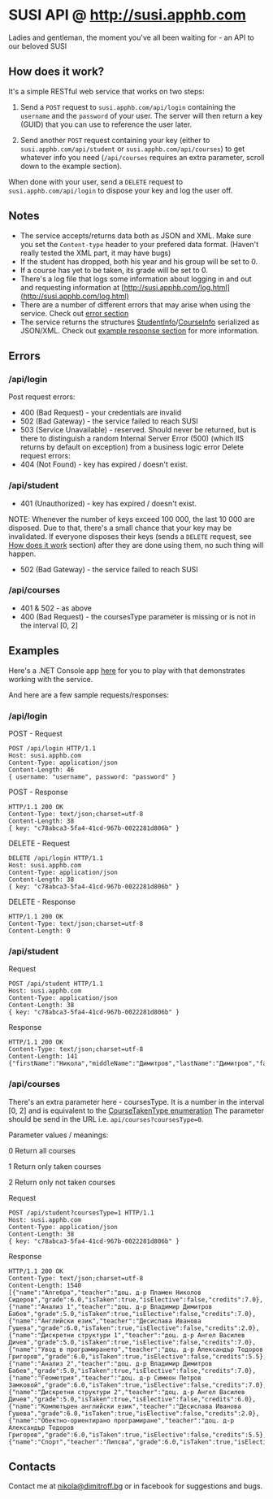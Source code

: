 # SUSI API @ http://susi.apphb.com
Ladies and gentleman, the moment you've all been waiting for - an API to our beloved SUSI

## How does it work?
It's a simple RESTful web service that works on two steps:

1. Send a `POST` request to `susi.apphb.com/api/login` containing the `username` and the `password` of your user. The server
will then return a key (GUID) that you can use to reference the user later.

2. Send another `POST` request containing your key (either to `susi.apphb.com/api/student` or `susi.apphb.com/api/courses`) to 
get whatever info you need (`/api/courses` requires an extra parameter, scroll down to the example section).

When done with your user, send a `DELETE` request to `susi.apphb.com/api/login` to dispose your key and log the user off.

## Notes
* The service accepts/returns data both as JSON and XML. Make sure you set the `Content-type` header to your prefered data format. (Haven't really tested the XML part, it may have bugs)
* If the student has dropped, both his year and his group will be set to 0.
* If a course has yet to be taken, its grade will be set to 0.
* There's a log file that logs some information about logging in and out and requesting information at [http://susi.apphb.com/log.html](http://susi.apphb.com/log.html)
* There are a number of different errors that may arise when using the service. Check out [error section](README.md#errors)
* The service returns the structures [StudentInfo](http://github.com/NikolaDimitroff/SusiParser/blob/master/SusiParser/StudentInfo.cs)/[CourseInfo](http://github.com/NikolaDimitroff/SusiParser/blob/master/SusiParser/CourseInfo.cs) serialized as JSON/XML. Check out [example response section](README.md#examples) for more information.

## Errors
### /api/login
Post request errors:
* 400 (Bad Request) - your credentials are invalid
* 502 (Bad Gateway) - the service failed to reach SUSI
* 503 (Service Unavailable) - reserved. Should never be returned, but is there to distinguish a random Internal Server Error (500) (which IIS returns by default on exception) from a business logic error
Delete request errors:
* 404 (Not Found) - key has expired / doesn't exist.

### /api/student
* 401 (Unauthorized) - key has expired / doesn't exist.

NOTE: Whenever the number of keys exceed 100 000, the last 10 000 are disposed. Due to that, there's a small chance that your key may be invalidated. If everyone disposes their keys (sends a `DELETE` request, see [How does it work](README.md#how-does-it-work) section) after they are done using them, no such thing will happen.
* 502 (Bad Gateway) - the service failed to reach SUSI

### /api/courses
* 401 & 502 - as above 
* 400 (Bad Request) - the coursesType parameter is missing or is not in the interval [0, 2]

## Examples
Here's a .NET Console app [here](http://github.com/NikolaDimitroff/SusiParser/blob/master/SusiParser.Console/ConsoleApp.cs) for you to play with that demonstrates working with the service.

And here are a few sample requests/responses:
### /api/login
POST - Request

	POST /api/login HTTP/1.1
	Host: susi.apphb.com
	Content-Type: application/json
	Content-Length: 46
	{ username: "username", password: "password" }
	
POST - Response

	HTTP/1.1 200 OK
	Content-Type: text/json;charset=utf-8
	Content-Length: 38
	{ key: "c78abca3-5fa4-41cd-967b-0022281d806b" }
	
DELETE - Request

	DELETE /api/login HTTP/1.1
	Host: susi.apphb.com
	Content-Type: application/json
	Content-Length: 38
	{ key: "c78abca3-5fa4-41cd-967b-0022281d806b" }
	
DELETE - Response

	HTTP/1.1 200 OK
	Content-Type: text/json;charset=utf-8
	Content-Length: 0
	
### /api/student
Request

	POST /api/student HTTP/1.1
	Host: susi.apphb.com
	Content-Type: application/json
	Content-Length: 38
	{ key: "c78abca3-5fa4-41cd-967b-0022281d806b" }
	
Response

	HTTP/1.1 200 OK
	Content-Type: text/json;charset=utf-8
	Content-Length: 141	
	{"firstName":"Никола","middleName":"Димитров","lastName":"Димитров","facultyNumber":"61560","programme":"СИ(рб)","type":0,"year":2,"group":1}

### /api/courses	

There's an extra parameter here - coursesType. It is a number in the interval [0, 2] and is equivalent to the [CourseTakenType enumeration](https://github.com/NikolaDimitroff/SusiParser/blob/master/SusiParser/CourseTakenType.cs)
The parameter should be send in the URL i.e. `api/courses?coursesType=0`.

Parameter values / meanings:

0					Return all courses

1					Return only taken courses

2					Return only not taken courses

Request

	POST /api/student?coursesType=1 HTTP/1.1
	Host: susi.apphb.com
	Content-Type: application/json
	Content-Length: 38	
	{ key: "c78abca3-5fa4-41cd-967b-0022281d806b" }
	
Response

	HTTP/1.1 200 OK
	Content-Type: text/json;charset=utf-8
	Content-Length: 1540
	[{"name":"Алгебра","teacher":"доц. д-р Пламен Николов Сидеров","grade":6.0,"isTaken":true,"isElective":false,"credits":7.0},{"name":"Анализ 1","teacher":"доц. д-р Владимир Димитров Бабев","grade":5.0,"isTaken":true,"isElective":false,"credits":7.0},{"name":"Английски език","teacher":"Десислава Иванова Гушева","grade":6.0,"isTaken":true,"isElective":false,"credits":2.0},{"name":"Дискретни структури 1","teacher":"доц. д-р Ангел Василев Дичев","grade":5.0,"isTaken":true,"isElective":false,"credits":7.0},{"name":"Увод в програмирането","teacher":"доц. д-р Александър Тодоров Григоров","grade":6.0,"isTaken":true,"isElective":false,"credits":5.5},{"name":"Анализ 2","teacher":"доц. д-р Владимир Димитров Бабев","grade":5.0,"isTaken":true,"isElective":false,"credits":7.0},{"name":"Геометрия","teacher":"доц. д-р Симеон Петров Замковой","grade":6.0,"isTaken":true,"isElective":false,"credits":7.0},{"name":"Дискретни структури 2","teacher":"доц. д-р Ангел Василев Дичев","grade":5.0,"isTaken":true,"isElective":false,"credits":6.0},{"name":"Компютърен английски език","teacher":"Десислава Иванова Гушева","grade":6.0,"isTaken":true,"isElective":false,"credits":2.0},{"name":"Обектно-ориентирано програмиране","teacher":"доц. д-р Александър Тодоров Григоров","grade":6.0,"isTaken":true,"isElective":false,"credits":5.5},{"name":"Спорт","teacher":"Липсва","grade":6.0,"isTaken":true,"isElective":false,"credits":4.0}]
	
## Contacts
Contact me at [nikola@dimitroff.bg](mailto:nikola@dimitroff.bg) or in facebook for suggestions and bugs.